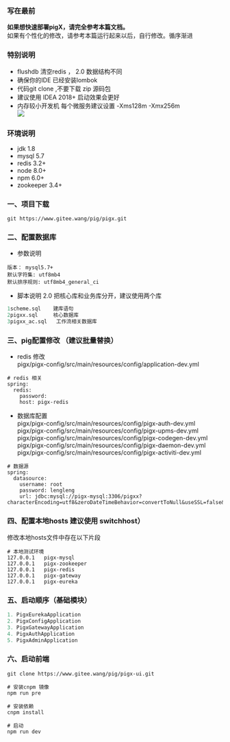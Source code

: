 ### 写在最前
**如果想快速部署pigX，请完全参考本篇文档。**    
如果有个性化的修改，请参考本篇运行起来以后，自行修改。循序渐进

### 特别说明 
- flushdb 清空redis ， 2.0 数据结构不同
- 确保你的IDE 已经安装lombok 
- 代码git clone ,不要下载 zip 源码包
- 建议使用 IDEA 2018+ 启动效果会更好
- 内存较小开发机 每个微服务建议设置  -Xms128m -Xmx256m  
![](http://a.pigx.top/20181210181538.png)

### 环境说明
- jdk 1.8 
- mysql 5.7
- redis 3.2+
- node 8.0+
- npm 6.0+
- zookeeper 3.4+


### 一、项目下载

```
git https://www.gitee.wang/pig/pigx.git
```

### 二、配置数据库
- 参数说明
```
版本： mysql5.7+
默认字符集: utf8mb4
默认排序规则: utf8mb4_general_ci
```

- 脚本说明 
2.0 把核心库和业务库分开，建议使用两个库   

```sql
1scheme.sql    建库语句
2pigxx.sql     核心数据库
3pigxx_ac.sql   工作流相关数据库

```


### 三、pig配置修改   （建议批量替换）

- redis 修改  
pigx/pigx-config/src/main/resources/config/application-dev.yml

```
# redis 相关
spring:
  redis:
    password:
    host: pigx-redis
``` 
- 数据库配置   
pigx/pigx-config/src/main/resources/config/pigx-auth-dev.yml    
pigx/pigx-config/src/main/resources/config/pigx-upms-dev.yml  
pigx/pigx-config/src/main/resources/config/pigx-codegen-dev.yml  
pigx/pigx-config/src/main/resources/config/pigx-daemon-dev.yml  
pigx/pigx-config/src/main/resources/config/pigx-activiti-dev.yml  

```
# 数据源
spring:
  datasource:
    username: root
    password: lengleng
    url: jdbc:mysql://pigx-mysql:3306/pigxx?characterEncoding=utf8&zeroDateTimeBehavior=convertToNull&useSSL=false&useJDBCCompliantTimezoneShift=true&useLegacyDatetimeCode=false&serverTimezone=Asia/Shanghai
```

### 四、配置本地hosts 建议使用 switchhost）

修改本地hosts文件中存在以下片段


```
# 本地测试环境  
127.0.0.1   pigx-mysql
127.0.0.1	pigx-zookeeper
127.0.0.1	pigx-redis
127.0.0.1	pigx-gateway
127.0.0.1	pigx-eureka
```
### 五、启动顺序（基础模块） 
```java
1. PigxEurekaApplication   
2. PigxConfigApplication  
3. PigxGatewayApplication  
4. PigxAuthApplication 
5. PigxAdminApplication  
```

### 六、启动前端

```
git clone https://www.gitee.wang/pig/pigx-ui.git

# 安装cnpm 镜像
npm run pre

# 安装依赖
cnpm install

# 启动
npm run dev
```


